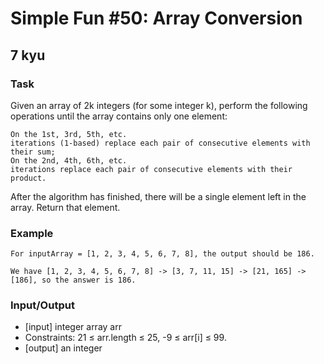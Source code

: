# Simple Fun #50: Array Conversion
## 7 kyu

### Task

Given an array of 2k integers (for some integer k), perform the following operations until the array contains only one element:
```
On the 1st, 3rd, 5th, etc. 
iterations (1-based) replace each pair of consecutive elements with their sum;
On the 2nd, 4th, 6th, etc. 
iterations replace each pair of consecutive elements with their product.
```
After the algorithm has finished, there will be a single element left in the array. Return that element.

### Example
```
For inputArray = [1, 2, 3, 4, 5, 6, 7, 8], the output should be 186.

We have [1, 2, 3, 4, 5, 6, 7, 8] -> [3, 7, 11, 15] -> [21, 165] -> [186], so the answer is 186.
```
### Input/Output

- [input] integer array arr
- Constraints: 21 ≤ arr.length ≤ 25, -9 ≤ arr[i] ≤ 99.
- [output] an integer
